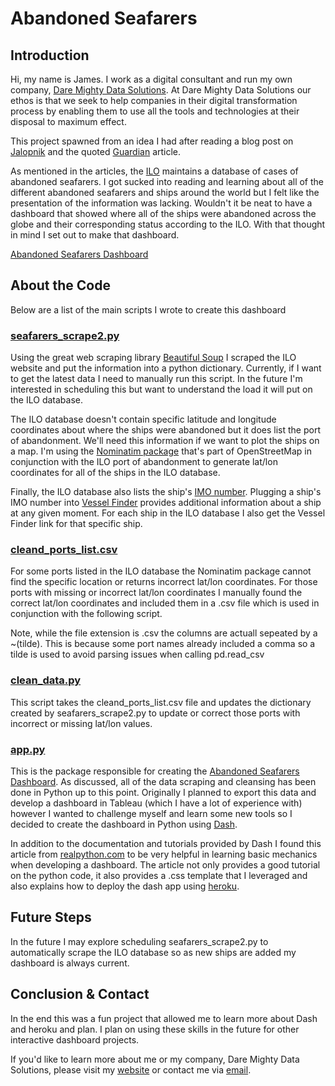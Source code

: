 # Abandoned Seafarers

## Introduction
Hi, my name is James. I work as a digital consultant and run my own company, [Dare Mighty Data Solutions](www.daremightydata.com). At Dare Mighty Data Solutions our ethos is that we seek to help companies in their digital transformation process by enabling them to use all the tools and technologies at their disposal to maximum effect. 

This project spawned from an idea I had after reading a blog post on [Jalopnik](https://jalopnik.com/crew-of-ever-given-really-dont-want-to-spend-years-stuc-1846730643) and the quoted [Guardian](https://www.theguardian.com/environment/2021/apr/19/ever-given-crew-fear-joining-ranks-of-seafarers-stranded-on-ships-for-years) article.

As mentioned in the articles, the [ILO](https://www.ilo.org/dyn/seafarers/seafarersBrowse.list?p_lang=en) maintains a database of cases of abandoned seafarers. I got sucked into reading and learning about all of the different abandoned seafarers and ships around the world but I felt like the presentation of the information was lacking. Wouldn't it be neat to have a dashboard that showed where all of the ships were abandoned across the globe and their corresponding status according to the ILO. With that thought in mind I set out to make that dashboard.
 
[Abandoned Seafarers Dashboard](https://abandoned-seafarers.herokuapp.com/)
 
## About the Code
Below are a list of the main scripts I wrote to create this dashboard

### [seafarers_scrape2.py](https://github.com/jamesrseal/seafarers/blob/master/seafarers_scrape2.py)
Using the great web scraping library [Beautiful Soup](https://www.crummy.com/software/BeautifulSoup/bs4/doc/) I scraped the ILO website and put the information into a python dictionary. Currently, if I want to get the latest data I need to manually run this script. In the future I'm interested in scheduling this but want to understand the load it will put on the ILO database.

The ILO database doesn't contain specific latitude and longitude coordinates about where the ships were abandoned but it does list the port of abandonment. We'll need this information if we want to plot the ships on a map. I'm using the [Nominatim package](https://wiki.openstreetmap.org/wiki/Nominatim) that's part of OpenStreetMap in conjunction with the ILO port of abandonment to generate lat/lon coordinates for all of the ships in the ILO database.

Finally, the ILO database also lists the ship's [IMO number](https://en.wikipedia.org/wiki/IMO_number). Plugging a ship's IMO number into [Vessel Finder](https://www.vesselfinder.com/vessels) provides additional information about a ship at any given moment. For each ship in the ILO database I also get the Vessel Finder link for that specific ship.

### [cleand_ports_list.csv](https://github.com/jamesrseal/seafarers/blob/master/cleaned_ports_list.csv)
For some ports listed in the ILO database the Nominatim package cannot find the specific location or returns incorrect lat/lon coordinates. For those ports with missing or incorrect lat/lon coordinates I manually found the correct lat/lon coordinates and included them in a .csv file which is used in conjunction with the following script.

Note, while the file extension is .csv the columns are actuall sepeated by a ~(tilde). This is because some port names already included a comma so a tilde is used to avoid parsing issues when calling pd.read_csv

### [clean_data.py](https://github.com/jamesrseal/seafarers/blob/master/clean_data.py)
This script takes the cleand_ports_list.csv file and updates the dictionary created by seafarers_scrape2.py to update or correct those ports with incorrect or missing lat/lon values.

### [app.py](https://github.com/jamesrseal/seafarers/blob/master/app.py)
This is the package responsible for creating the [Abandoned Seafarers Dashboard](https://abandoned-seafarers.herokuapp.com/). As discussed, all of the data scraping and cleansing has been done in Python up to this point. Originally I planned to export this data and develop a dashboard in Tableau (which I have a lot of experience with) however I wanted to challenge myself and learn some new tools so I decided to create the dashboard in Python using [Dash](https://dash.plotly.com/).

In addition to the documentation and tutorials provided by Dash I found this article from [realpython.com](https://realpython.com/python-dash/) to be very helpful in learning basic mechanics when developing a dashboard. The article not only provides a good tutorial on the python code, it also provides a .css template that I leveraged and also explains how to deploy the dash app using [heroku](https://www.heroku.com/).

## Future Steps
In the future I may explore scheduling seafarers_scrape2.py to automatically scrape the ILO database so as new ships are added my dashboard is always current.

## Conclusion & Contact
In the end this was a fun project that allowed me to learn more about Dash and heroku and plan. I plan on using these skills in the future for other interactive dashboard projects.

If you'd like to learn more about me or my company, Dare Mighty Data Solutions, please visit my [website](www.daremightydata.com) or contact me via [email](mailto:james@daremightydata.com).
